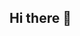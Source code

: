 ## Hi there 👋

<!--
**Lightweeeee/Lightweeeee** is a ✨ _special_ ✨ repository because its `README.md` (this file) appears on your GitHub profile.

Here are some ideas to get you started:
<p> 
    <img src="https://github-readme-stats.vercel.app/api?username=Jeremy12106&count_private=true&show_icons=true&theme=default&line&count_private=true" alt="Jeremy12106" width="420"/> 
 </p>

- 🔭 I’m currently working on ...
- 🌱 I’m currently learning ...
- 👯 I’m looking to collaborate on ...
- 🤔 I’m looking for help with ...
- 💬 Ask me about ...
- 📫 How to reach me: ...
- 😄 Pronouns: ...
- ⚡ Fun fact: ...
-->
